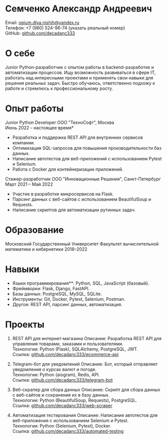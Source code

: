 # Семченко Александр Андреевич

Email: opium.dlya.nishih@yandex.ru  
Телефон: +7 (960) 524-96-74 (указать реальный номер)  
GitHub: [github.com/decadanc333](https://github.com/decadanc333)  

# О себе

Junior Python-разработчик с опытом работы в backend-разработке и автоматизации процессов. Ищу возможность развиваться в сфере IT, работать над интересными проектами и применять свои навыки для решения реальных задач. Быстро обучаюсь, ответственно подхожу к работе и стремлюсь к профессиональному росту.

# Опыт работы

Junior Python Developer
ООО "ТехноСофт", Москва  
Июнь 2022 – настоящее время*  
- Разработка и поддержка REST API для внутренних сервисов компании.
- Оптимизация SQL-запросов для повышения производительности баз данных.
- Написание автотестов для веб-приложений с использованием Pytest и Selenium.
- Работа с Docker для контейнеризации приложений.

Стажер-разработчик
ООО "Инновационные Решения", Санкт-Петербург  
Март 2021 – Май 2022
- Участие в разработке микросервисов на Flask.
- Парсинг данных с веб-сайтов с использованием BeautifulSoup и Requests.
- Написание скриптов для автоматизации рутинных задач.

# Образование

Московский Государственный Университет
Факультет вычислительной математики и кибернетики 
2018–2022  


# Навыки

- Языки программирования**: Python, SQL, JavaScript (базовый).
- Фреймворки: Flask, Django, FastAPI.
- Базы данных: PostgreSQL, MySQL, SQLite.
- Инструменты: Git, Docker, Pytest, Selenium, Postman.
- Другое: REST API, парсинг данных, автоматизация.

# Проекты

1. REST API для интернет-магазина
Описание: Разработка REST API для управления товарами, заказами и пользователями.  
Технологии: Python (Flask), SQLAlchemy, PostgreSQL, JWT.  
Ссылка: [github.com/decadanc333/ecommerce-api](https://github.com/ваш_username/ecommerce-api)

2. Telegram-бот для уведомлений
Описание: Бот, который отправляет уведомления о курсах валют и погоде.  
Технологии: Python (aiogram), Redis, API.  
Ссылка: [github.com/decadanc333/telegram-bot](https://github.com/ваш_username/telegram-bot)

3. Веб-скрапер для сбора данных
Описание: Скрипт для сбора данных с веб-сайтов и сохранения их в базу данных.  
Технологии: Python (BeautifulSoup, Requests), PostgreSQL.  
Ссылка: [github.com/decadanc333/web-scraper](https://github.com/ваш_username/web-scraper)

4. Автоматизация тестирования
Описание: Написание автотестов для веб-приложения с использованием Selenium и Pytest.  
Технологии: Python (Selenium, Pytest), Docker.  
Ссылка: [github.com/decadanc333/automated-testing](https://github.com/ваш_username/automated-testing)
